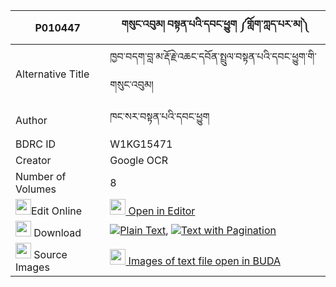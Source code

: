 |P010447|གསུང་འབུམ། བསྟན་པའི་དབང་ཕྱུག ༼གློག་ཀླད་པར་མ།༽ 
| --- | --- 
|Alternative Title |ཁྱབ་བདག་བླ་མ་རྡོ་རྗེ་འཆང་དབོན་སྤྲུལ་བསྟན་པའི་དབང་ཕྱུག་གི་གསུང་འབུམ།
|Author| ཁང་སར་བསྟན་པའི་དབང་ཕྱུག
|BDRC ID | W1KG15471
|Creator | Google OCR
|Number of Volumes| 8
|<img width="25" src="https://img.icons8.com/color/25/000000/edit-property.png">Edit Online| [<img width="25" src="https://avatars.githubusercontent.com/u/45091458?s=200&v=4"> Open in Editor](http://editor.openpecha.org/P010447)
|<img width="25" src="https://img.icons8.com/fluent/48/000000/download-2.png"/>  Download | [![](https://img.icons8.com/color/20/000000/txt.png)Plain Text](https://github.com/Openpecha/P010447/releases/download/v2/sungbum_tenpa_i_wangchuk_lok_l_plain_P010447.zip), [![](https://img.icons8.com/color/20/000000/txt.png)Text with Pagination](https://github.com/Openpecha/P010447/releases/download/v2/sungbum_tenpa_i_wangchuk_lok_l_pages_P010447.zip)
|<img width="25" src="https://img.icons8.com/plasticine/100/000000/pictures-folder.png"/>  Source Images | [<img width="25" src="https://library.bdrc.io/icons/BUDA-small.svg"> Images of text file open in BUDA](https://library.bdrc.io/show/bdr:W1KG15471)